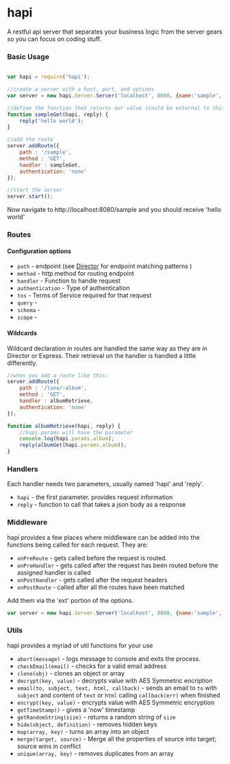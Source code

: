 # hapi

A restful api server that separates your business logic from the server gears so you can focus on coding stuff.

### Basic Usage

```js

var hapi = require('hapi');

//create a server with a host, port, and options
var server = new hapi.Server.Server('localhost', 8088, {name:'sample', uri:'0.0.0.0'});

//define the function that returns our value (could be external to this file)
function sampleGet(hapi, reply) {
	reply('hello world');
}

//add the route
server.addRoute({
	path : '/sample',
	method : 'GET',
	handler : sampleGet,
	authentication: 'none'
});

//start the server
server.start();

```

Now navigate to http://localhost:8080/sample and you should receive 'hello world'

### Routes

#### Configuration options

* `path` - endpoint (see [Director](https://github.com/flatiron/director "Director") for endpoint matching patterns )
* `method` - http method for routing endpoint
* `handler` - Function to handle request
* `authentication` - Type of authentication
* `tos` - Terms of Service required for that request
* `query` - 
* `schema` - 
* `scope` -

#### Wildcards

Wildcard declaration in routes are handled the same way as they are in Director or Express. Their retrieval on the handler is handled a little differently.

```js
//when you add a route like this:
server.addRoute({
	path : '/luna/:album',
	method : 'GET',
	handler : albumRetrieve,
	authentication: 'none'
});

function albumRetrieve(hapi, reply) {
	//hapi.params will have the parameter
	console.log(hapi.params.album);
	reply(albumGet(hapi.params.album));
}
```

### Handlers

Each handler needs two parameters, usually named 'hapi' and 'reply'.

* `hapi` - the first parameter. provides request information
* `reply` - function to call that takes a json body as a response

### Middleware

hapi provides a few places where middleware can be added into the functions being called for each request. They are:

* `onPreRoute` - gets called before the request is routed.
* `onPreHandler` - gets called after the request has been routed before the assigned handler is called
* `onPostHandler` - gets called after the request headers
* `onPostRoute` - called after all the routes have been matched

Add them via the 'ext' portion  of the options. 

```js
var server = new hapi.Server.Server('localhost', 8088, {name:'sample', uri:'0.0.0.0', ext: {onPreRoute:myPreRouteFunction}});
```

### Utils

hapi provides a myriad of util functions for your use
* `abort(message)` - logs message to console and exits the process.
* `checkEmail(email)` - checks for a valid email address 
* `clone(obj)` - clones an object or array
* `decrypt(key, value)` - decrypts value with AES Symmetric encription
* `email(to, subject, text, html, callback)` - sends an email to `to` with `subject` and content of `text` or `html` calling `callback(err)` when finished
* `encrypt(key, value)` - encrypts value with AES Symmetric encryption
* `getTimeStamp()` - gives a 'now' timestamp
* `getRandomString(size)` - returns a random string of `size`
* `hide(object, definition)` - removes hidden keys
* `map(array, key)` - turns an array into an object
* `merge(target, source)` - Merge all the properties of source into target; source wins in conflict
* `unique(array, key)` - removes duplicates from an array







